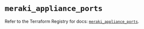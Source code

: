 # `meraki_appliance_ports`

Refer to the Terraform Registry for docs: [`meraki_appliance_ports`](https://registry.terraform.io/providers/ciscodevnet/meraki/1.7.1/docs/resources/appliance_ports).
